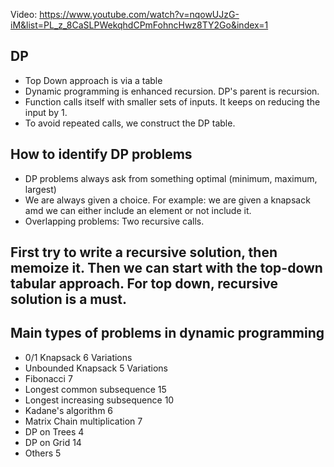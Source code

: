 Video: https://www.youtube.com/watch?v=nqowUJzG-iM&list=PL_z_8CaSLPWekqhdCPmFohncHwz8TY2Go&index=1


## DP
  - Top Down approach is via a table
  - Dynamic programming is enhanced recursion. DP's parent is recursion.
  - Function calls itself with smaller sets of inputs. It keeps on reducing the input by 1.
  - To avoid repeated calls, we construct the DP table.

## How to identify DP problems
  - DP problems always ask from something optimal (minimum, maximum, largest)
  - We are always given a choice. For example: we are given a knapsack amd we can either include an element or not include it.
  - Overlapping problems: Two recursive calls.

## First try to write a recursive solution, then memoize it. Then we can start with the top-down tabular approach. For top down, recursive solution is a must.



## Main types of problems in dynamic programming
- 0/1 Knapsack 6 Variations
- Unbounded Knapsack 5 Variations
- Fibonacci 7 
- Longest common subsequence 15
- Longest increasing subsequence 10
- Kadane's algorithm 6
- Matrix Chain multiplication 7
- DP on Trees 4
- DP on Grid 14
-  Others 5
